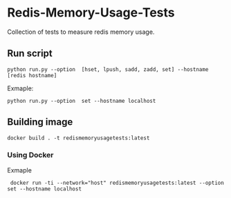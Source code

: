 # Redis-Memory-Usage-Tests


Collection of tests to measure redis memory usage.

## Run script

```
python run.py --option  [hset, lpush, sadd, zadd, set] --hostname [redis hostname]
```
Exmaple:
```
python run.py --option  set --hostname localhost
```


## Building image
```
docker build . -t redismemoryusagetests:latest
```
### Using Docker
Exmaple
```
 docker run -ti --network="host" redismemoryusagetests:latest --option set --hostname localhost
```